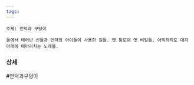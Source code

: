 ```yaml
---
tags:
---
```

 

```
주제: 언덕과 구덩이

돌에서 태어난 신들과 언덕의 아이들이 사용한 길들. 옛 통로와 옛 비밀들, 아직까지도 대지 아래에 메아리치는 노래들.
```



### 상세 

#언덕과구덩이

